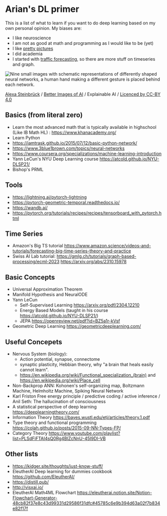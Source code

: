 # Arian's DL primer

This is a list of what to learn if you want to do deep learning based on my own personal opinion. My biases are:
* I like neuroscience
* I am not as good at math and programming as I would like to be (yet)
* I like [pretty pictures](https://betterimagesofai.org/)
* I did academia
* I started with [traffic forecasting](https://github.com/aprbw/traffic_prediction), so there are more stuff on timeseries and graph.

![Nine small images with schematic representations of differently shaped neural networks, a human hand making a different gesture is placed behind each network.](https://github.com/user-attachments/assets/97f9123e-f9cf-4a0e-84a8-61a3d4009fdd)

<span><a href="https://www.burg-halle.de/en/xlab">Alexa Steinbrück</a> / <a href="https://www.betterimagesofai.org">Better Images of AI</a> / Explainable AI / <a href="https://creativecommons.org/licenses/by/4.0/">Licenced by CC-BY 4.0</a></span>

## Basics (from literal zero)
* Learn the most advanced math that is typically available in highschool (Like IB Math HL) : https://www.khanacademy.org/
* Learn Python
* https://iamtrask.github.io/2015/07/12/basic-python-network/
* https://www.3blue1brown.com/topics/neural-networks
* https://www.coursera.org/specializations/machine-learning-introduction
* Yann LeCun's NYU Deep Learning course https://atcold.github.io/NYU-DLSP21/
* Bishop's PRML

## Tools
* https://lightning.ai/pytorch-lightning
* https://pytorch-geometric-temporal.readthedocs.io/
* https://wandb.ai/
* https://pytorch.org/tutorials/recipes/recipes/tensorboard_with_pytorch.html

## Time Series
* Amazon's Big TS tutorial https://www.amazon.science/videos-and-tutorials/forecasting-big-time-series-theory-and-practice
* Swiss AI Lab tutorial: https://gmlg.ch/tutorials/graph-based-processing/ecml-2023 https://arxiv.org/abs/2310.15978

## Basic Concepts
* Universal Approximation Theorem
* Manifold Hypothesis and NeuralODE
* Yann LeCun
	* Self-Supervised Learning https://arxiv.org/pdf/2304.12210
	* Energy Based Models (taught in his course https://atcold.github.io/NYU-DLSP21/)
	* JEPA https://openreview.net/pdf?id=BZ5a1r-kVsf
* Geometric Deep Learning https://geometricdeeplearning.com/

## Useful Concepets
* Nervous System (biology): 
	* Action potential, synapse, connectome
	* synaptic plasticity, Hebbian theory, why "a brain that heals easily cannot learn".
	* https://en.wikipedia.org/wiki/Functional_specialization_(brain) and https://en.wikipedia.org/wiki/Place_cell
* Non-Backprop ANN: Kohonen's self-organizing map, Boltzmann Machine, Helmholtz Machine, Spiking Neural Network
* Karl Friston Free energy principle / predictive coding / active inference / Anil Seth: The hallucination of consciousness
* A statistical perspective of deep learning https://deeplearningtheory.com/
* Information Theory https://bayes.wustl.edu/etj/articles/theory.1.pdf
* Type theory and functional programming https://colah.github.io/posts/2015-09-NN-Types-FP/
* Category Theory https://www.youtube.com/playlist?list=PLSdFiFTAI4sQ0Rg4BIZcNnU-45I9DI-VB

## Other lists
* https://kidger.site/thoughts/just-know-stuff/
* EleutherAI Deep learning for dummies cookbook https://github.com/EleutherAI/
* https://distill.pub/
* http://visxai.io/
* EleutherAI Math4ML Flowchart https://eleutherai.notion.site/Notion-Flowchart-Generator-48cb82f37e8c43d99331d29586f31dfc#45785c6e9b394d63a02f7b834e82f17f

